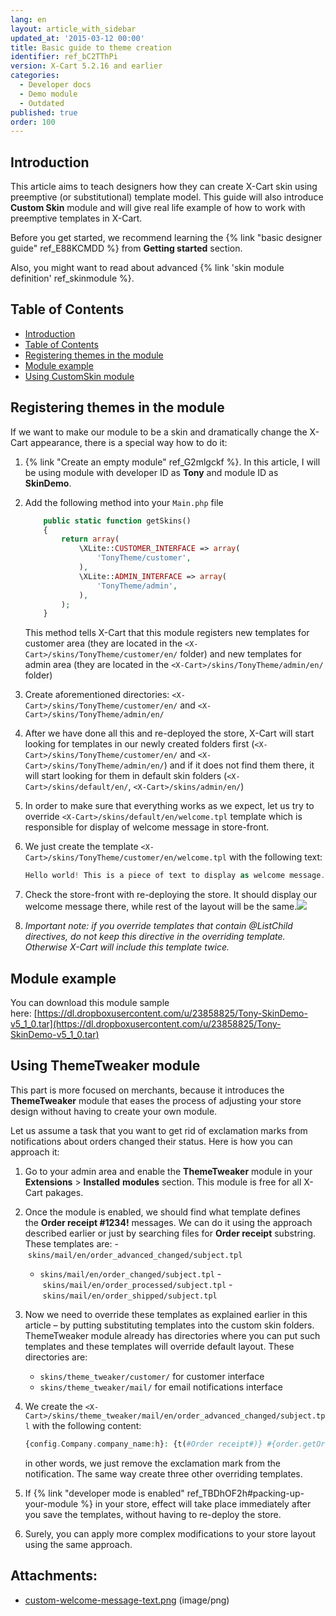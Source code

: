 ```yaml
---
lang: en
layout: article_with_sidebar
updated_at: '2015-03-12 00:00'
title: Basic guide to theme creation
identifier: ref_bC2TThPi
version: X-Cart 5.2.16 and earlier
categories:
  - Developer docs
  - Demo module
  - Outdated
published: true
order: 100
---
```


## Introduction

This article aims to teach designers how they can create X-Cart skin using preemptive (or substitutional) template model. This guide will also introduce **Custom Skin** module and will give real life example of how to work with preemptive templates in X-Cart.

Before you get started, we recommend learning the {% link "basic designer guide" ref_E88KCMDD %} from **Getting started** section.

Also, you might want to read about advanced {% link 'skin module definition' ref_skinmodule %}.

## Table of Contents

*   [Introduction](#introduction)
*   [Table of Contents](#table-of-contents)
*   [Registering themes in the module](#registering-themes-in-the-module)
*   [Module example](#module-example)
*   [Using CustomSkin module](#using-customskin-module)

## Registering themes in the module

If we want to make our module to be a skin and dramatically change the X-Cart appearance, there is a special way how to do it:

1. {% link "Create an empty module" ref_G2mlgckf %}. In this article, I will be using module with developer ID as **Tony** and module ID as **SkinDemo**.
2. Add the following method into your `Main.php` file 

    ```php
        public static function getSkins()
        {
            return array(
                \XLite::CUSTOMER_INTERFACE => array(
                    'TonyTheme/customer',
                ),
                \XLite::ADMIN_INTERFACE => array(
                    'TonyTheme/admin',
                ),
            );
        }
    ```

    This method tells X-Cart that this module registers new templates for customer area (they are located in the `<X-Cart>/skins/TonyTheme/customer/en/` folder) and new templates for admin area (they are located in the `<X-Cart>/skins/TonyTheme/admin/en/` folder)

3.  Create aforementioned directories: `<X-Cart>/skins/TonyTheme/customer/en/` and `<X-Cart>/skins/TonyTheme/admin/en/`
4.  After we have done all this and re-deployed the store, X-Cart will start looking for templates in our newly created folders first (`<X-Cart>/skins/TonyTheme/customer/en/` and `<X-Cart>/skins/TonyTheme/admin/en/`) and if it does not find them there, it will start looking for them in default skin folders (`<X-Cart>/skins/default/en/`, `<X-Cart>/skins/admin/en/`)
5.  In order to make sure that everything works as we expect, let us try to override `<X-Cart>/skins/default/en/welcome.tpl` template which is responsible for display of welcome message in store-front.
6.  We just create the template `<X-Cart>/skins/TonyTheme/customer/en/welcome.tpl` with the following text: 

    ```php
    Hello world! This is a piece of text to display as welcome message.
    ```

7.  Check the store-front with re-deploying the store. It should display our welcome message there, while rest of the layout will be the same.![]({{site.baseurl}}/attachments/8224814/8355867.png)
8.  _Important note: if you override templates that contain @ListChild directives, do not keep this directive in the overriding template. Otherwise X-Cart will include this template twice._

## Module example

You can download this module sample here: [https://dl.dropboxusercontent.com/u/23858825/Tony-SkinDemo-v5_1_0.tar](https://dl.dropboxusercontent.com/u/23858825/Tony-SkinDemo-v5_1_0.tar)

## Using ThemeTweaker module

This part is more focused on merchants, because it introduces the **ThemeTweaker** module that eases the process of adjusting your store design without having to create your own module.

Let us assume a task that you want to get rid of exclamation marks from notifications about orders changed their status. Here is how you can approach it:

1.  Go to your admin area and enable the **ThemeTweaker** module in your **Extensions** > **Installed** **modules** section. This module is free for all X-Cart pakages.
2.  Once the module is enabled, we should find what template defines the **Order receipt #1234!** messages. We can do it using the approach described earlier or just by searching files for **Order receipt** substring. These templates are:
    - `skins/mail/en/order_advanced_changed/subject.tpl`
    - `skins/mail/en/order_changed/subject.tpl`
    - `skins/mail/en/order_processed/subject.tpl`
    - `skins/mail/en/order_shipped/subject.tpl`
3.  Now we need to override these templates as explained earlier in this article – by putting substituting templates into the custom skin folders. ThemeTweaker module already has directories where you can put such templates and these templates will override default layout. These directories are:
    - `skins/theme_tweaker/customer/` for customer interface
    - `skins/theme_tweaker/mail/` for email notifications interface
4.  We create the `<X-Cart>/skins/theme_tweaker/mail/en/order_advanced_changed/subject.tpl` with the following content: 

    ```php
    {config.Company.company_name:h}: {t(#Order receipt#)} #{order.getOrderNumber()}
    ```

    in other words, we just remove the exclamation mark from the notification. The same way create three other overriding templates.

5. If {% link "developer mode is enabled" ref_TBDhOF2h#packing-up-your-module %} in your store, effect will take place immediately after you save the templates, without having to re-deploy the store.
6.  Surely, you can apply more complex modifications to your store layout using the same approach.

## Attachments:

* [custom-welcome-message-text.png]({{site.baseurl}}/attachments/8224814/8355867.png) (image/png)
